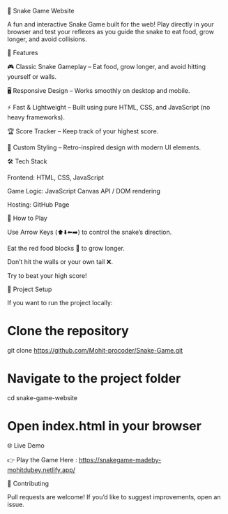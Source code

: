  🐍 Snake Game Website

A fun and interactive Snake Game built for the web! Play directly in your browser and test your reflexes as you guide the snake to eat food, grow longer, and avoid collisions.

🚀 Features

🎮 Classic Snake Gameplay – Eat food, grow longer, and avoid hitting yourself or walls. 

🖥️ Responsive Design – Works smoothly on desktop and mobile.

⚡ Fast & Lightweight – Built using pure HTML, CSS, and JavaScript (no heavy frameworks).

🏆 Score Tracker – Keep track of your highest score.

🎨 Custom Styling – Retro-inspired design with modern UI elements.

🛠️ Tech Stack

Frontend: HTML, CSS, JavaScript

Game Logic: JavaScript Canvas API / DOM rendering

Hosting: GitHub Page

🎯 How to Play

Use Arrow Keys (⬆️⬇️⬅️➡️) to control the snake’s direction.

Eat the red food blocks 🍎 to grow longer.

Don’t hit the walls or your own tail ❌.

Try to beat your high score!

📂 Project Setup

If you want to run the project locally:

# Clone the repository
git clone https://github.com/Mohit-procoder/Snake-Game.git  

# Navigate to the project folder
cd snake-game-website  

# Open index.html in your browser

🌐 Live Demo

👉 Play the Game Here : https://snakegame-madeby-mohitdubey.netlify.app/

🤝 Contributing

Pull requests are welcome! If you’d like to suggest improvements, open an issue.
